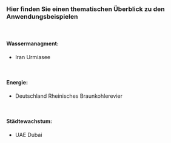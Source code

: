 
### Hier finden Sie einen thematischen Überblick zu den Anwendungsbeispielen

<br>

#### Wassermanagment:
- Iran Urmiasee

<br>

#### Energie:
- Deutschland Rheinisches Braunkohlerevier

<br>

#### Städtewachstum:
- UAE Dubai

